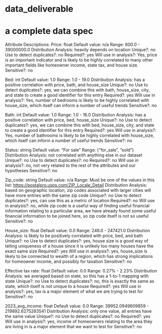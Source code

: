 # data_deliverable
# a complete data spec
Attribute Descriptions:
Price: float
Default value: n/a
Range: 600.0 - 39000000.0
Distribution Analysis: heavily depends on location 
Unique?: no
Use to detect duplicates?: no
Required?: yes
Will use in analysis?: Yes, price is an important indicator and is likely to be highly correlated to many other important fields like homeowner income, state tax, and house size.
Sensitive?: no


Bed: int
Default value: 1.0
Range: 1.0 - 19.0
Distribution Analysis: has a positive correlation with price, bath, and house_size
Unique?: no
Use to detect duplicates?: yes, we can combine this with bath, house_size, city, and state to create a good identifier for this entry
Required?: yes
Will use in analysis?: Yes, number of bedrooms is likely to be highly correlated with house_size, which itself can inform a number of useful trends 
Sensitive?: no


Bath: int
Default value: 1.0
Range: 1.0 - 16.0
Distribution Analysis: has a positive correlation with price, bed, house_size
Unique?: no
Use to detect duplicates?: yes, we can combine this with bed, house_size, city, and state to create a good identifier for this entry
Required?: yes
Will use in analysis?: Yes, number of bathrooms is likely to be highly correlated with house_size, which itself can inform a number of useful trends 
Sensitive?: no


Status: string
Default value: “For sale”
Range: {“for_sale”, “sold”}
Distribution Analysis: not correlated with anything else in our dataset
Unique?: no
Use to detect duplicates?: no
Required?: no
Will use in analysis?: no, not very related to the rest of the attributes and our hypotheses
Sensitive?: no


Zip_code: string 
Default value: n/a
Range: Must be one of the values in this list: https://postalpro.usps.com/ZIP_Locale_Detail
Distribution Analysis: based on geographic location, zip codes associated with larger cities will have more entries with the same zip code
Unique?: no
Use to detect duplicates?: yes, can use this as a metric of location
Required?: no
Will use in analysis?: no, while zip code is a useful way of finding useful financial information relating to a particular area, we have already found some useful financial information to be joined here, so zip code itself is not so useful
Sensitive?: no


House_size: float
Default value: 0.0
Range: 246.0 - 247421.0
Distribution Analysis: is likely to be positively correlated with price, bed, and bath
Unique?: no
Use to detect duplicates?: yes, house size is a good way of telling uniqueness of a house since it is unlikely too many houses have the exact same size
Required?: yes
Will use in analysis?: yes, house_size is likely to be connected to wealth of a region, which has strong implications for homeowner income, and possibly for taxation
Sensitive?: no


Effective tax rate: float
Default value: 0.0
Range: 0.27% - 2.23%
Distribution Analysis: we averaged based on state, so this has a 1-to-1 mapping with state
Unique?: no
Use to detect duplicates?: no, this is exactly the same as state, which itself is not unique to a house
Required?: yes
Will use in analysis?: yes, tax is a major element of what we are trying to test for
Sensitive?: no


2023_avg_income: float
Default value: 0.0
Range: 39952.0949609859 - 219892.6275283541
Distribution Analysis: only one value, all entries have the same value
Unique?: no
Use to detect duplicates?: no
Required?: yes
Will use in analysis?: yes, income of homeowners relating to the area they are living in is a major element that we want to test for
Sensitive?: no
